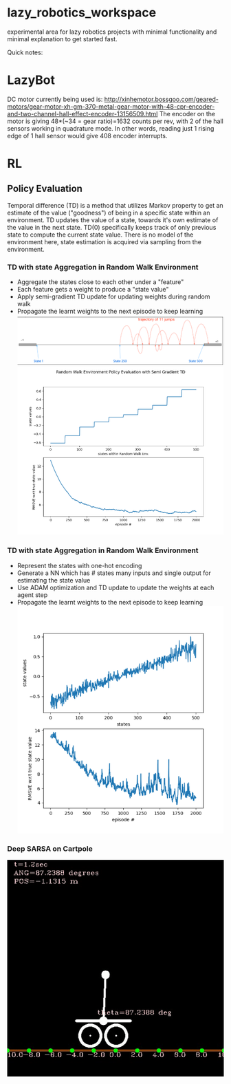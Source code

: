 # lazy_robotics_workspace
experimental area for lazy robotics projects with minimal functionality and minimal explanation to get started fast.

Quick notes:
# LazyBot

DC motor currently being used is: http://xinhemotor.bossgoo.com/geared-motors/gear-motor-xh-gm-370-metal-gear-motor-with-48-cpr-encoder-and-two-channel-hall-effect-encoder-13156509.html
The encoder on the motor is giving 48*(~34 = gear ratio)=1632 counts per rev, with 2 of the hall sensors working in quadrature mode. In other words, reading just 1 rising edge of 1 hall sensor would give 408 encoder interrupts.


# RL
## Policy Evaluation
Temporal difference (TD) is a method that utilizes Markov property to get an estimate of the value ("goodness") of being in a specific state within an environment. TD updates the value of a state, towards it's own estimate of the value in the next state. TD(0) specifically keeps track of only previous state to compute the current state value. There is no model of the environment here, state estimation is acquired via sampling from the environment. 
### TD with state Aggregation in Random Walk Environment
- Aggregate the states close to each other under a "feature"
- Each feature gets a weight to produce a "state value"
- Apply semi-gradient TD update for updating weights during random walk
- Propagate the learnt weights to the next episode to keep learning
![](RL/images/random_walk.png)
![](RL/TD_with_state_aggregation/TD_results.png)

### TD with state Aggregation in Random Walk Environment
- Represent the states with one-hot encoding 
- Generate a NN which has # states many inputs and single output for estimating the state value
- Use ADAM optimization and TD update to update the weights at each agent step
- Propagate the learnt weights to the next episode to keep learning
![](RL/TD_with_neural_network/TD_NN_results.png)

### Deep SARSA on Cartpole
![](RL/Deep_SARSA/cartpole_with_SARSA.gif)
